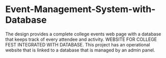 # Event-Management-System-with-Database
The design provides a complete college events web page with a database that keeps track of every attendee and activity.  WEBSITE FOR COLLEGE FEST INTEGRATED WITH DATABASE. This project has an operational website that is linked to a database that is managed by an admin panel.
